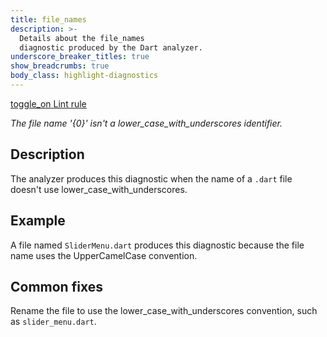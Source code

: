 ```yaml
---
title: file_names
description: >-
  Details about the file_names
  diagnostic produced by the Dart analyzer.
underscore_breaker_titles: true
show_breadcrumbs: true
body_class: highlight-diagnostics
---
```


<div class="tags">
  <a class="tag-label"
      href="/tools/linter-rules/file_names"
      title="Learn about the lint rule that enables this diagnostic."
      aria-label="Learn about the lint rule that enables this diagnostic."
      target="_blank">
    <span class="material-symbols" aria-hidden="true">toggle_on</span>
    <span>Lint rule</span>
  </a>
</div>

_The file name '{0}' isn't a lower\_case\_with\_underscores identifier._

## Description

The analyzer produces this diagnostic when the name of a `.dart` file
doesn't use lower_case_with_underscores.

## Example

A file named `SliderMenu.dart` produces this diagnostic because the file
name uses the UpperCamelCase convention.

## Common fixes

Rename the file to use the lower_case_with_underscores convention, such as
`slider_menu.dart`.
